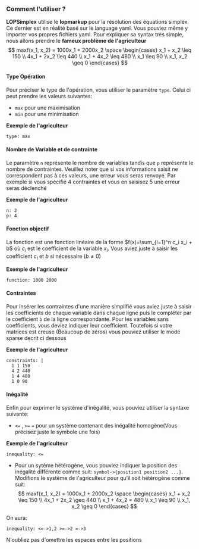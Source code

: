 ### **Comment l'utiliser ?**

**LOPSimplex** utilise le **lopmarkup** pour la résolution des équations simplex. Ce dernier est en réalité basé sur le
language
yaml. Vous pouviez même y importer vos propres fichiers yaml. Pour expliquer sa syntax très simple, nous allons prendre
le **fameux problème de l'agriculteur**
$$
maxf(x_1, x_2) = 1000x_1 + 2000x_2 \space
\begin{cases}
x_1 + x_2 \leq 150 \\
4x_1 + 2x_2 \leq 440 \\
x_1 + 4x_2 \leq 480 \\
x_1 \leq 90 \\
x_1, x_2 \geq 0
\end{cases}
$$

#### **Type Opération**

Pour préciser le type de l'opération, vous utiliser le paramètre `type`. Celui ci peut prendre les valeurs suivantes:

* `max` pour une maximisation
* `min` pour une minimisation

**Exemple de l'agriculteur**

```
type: max
```

#### **Nombre de Variable et de contrainte**

Le paramètre `n` représente le nombre de variables tandis que `p` représente le nombre de contraintes. Veuillez noter
que si vos informations saisit ne correspondent pas à ces valeurs, une erreur vous seras renvoyé. Par exemple si vous
spécifié 4 contraintes et vous en saisisez 5 une erreur seras déclenché

**Exemple de l'agriculteur**

```
n: 2
p: 4
```

#### **Fonction objectif**

La fonction est une fonction linéaire de la forme $f(x)=\sum_{i=1}^n c_i x_i + b$ où $c_i$ est le coefficient de la
variable $x_i$. Vous aviez juste à saisir les coefficient $c_i$ et $b$ si nécessaire ($b\neq0$)

**Exemple de l'agriculteur**

```
function: 1000 2000 
```

#### **Contraintes**

Pour insérer les contraintes d'une manière simplifié vous aviez juste à saisir les coefficients de chaque variable
dans chaque ligne puis le compléter par le coefficient `b` de la ligne correspondante. Pour les variables sans
coefficients, vous deviez indiquer leur coefficient. Toutefois si votre matrices est creuse (Beaucoup de zéros) vous
pouviez utiliser le mode sparse decrit ci dessous

**Exemple de l'agriculteur**

```
constraints: |
  1 1 150
  4 2 440
  1 4 480
  1 0 90
```

#### **Inégalité**
Enfin pour exprimer le système d'inégalité, vous pouviez utiliser la syntaxe suivante:

- `<=` , `>=` `=` pour un système contenant des inégalité homogène(Vous précisez juste le symbole une fois)

**Exemple de l'agriculteur**

```
inequality: <=
```
- Pour un sytème hétérogène, vous pouviez indiquer la position des inégalité différente comme suit:
  `symbol->{position1 position2 ...}`. Modifions le système de l'agriculteur pour qu'il soit hétérogène comme suit:
$$
maxf(x_1, x_2) = 1000x_1 + 2000x_2 \space
\begin{cases}
x_1 + x_2 \leq 150 \\
4x_1 + 2x_2 \geq 440 \\
x_1 + 4x_2 = 480 \\
x_1 \leq 90 \\
x_1, x_2 \geq 0
\end{cases}
$$

On aura:

```
inequality: <=->1,2 >=->2 =->3
```
N'oubliez pas d'omettre les espaces entre les positions